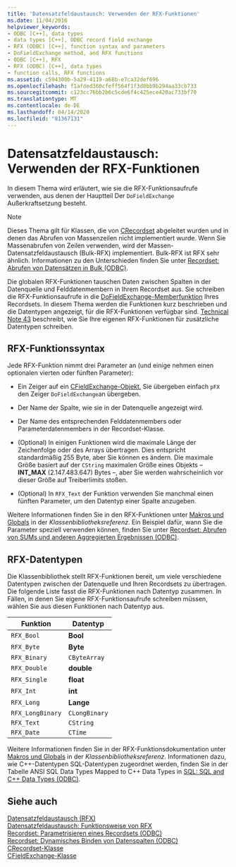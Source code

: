```yaml
---
title: 'Datensatzfeldaustausch: Verwenden der RFX-Funktionen'
ms.date: 11/04/2016
helpviewer_keywords:
- ODBC [C++], data types
- data types [C++], ODBC record field exchange
- RFX (ODBC) [C++], function syntax and parameters
- DoFieldExchange method, and RFX functions
- ODBC [C++], RFX
- RFX (ODBC) [C++], data types
- function calls, RFX functions
ms.assetid: c594300b-5a29-4119-a68b-e7ca32def696
ms.openlocfilehash: f1afded360cfeff564f1f3d8bb9b294aa33cb733
ms.sourcegitcommit: c123cc76bb2b6c5cde6f4c425ece420ac733bf70
ms.translationtype: MT
ms.contentlocale: de-DE
ms.lasthandoff: 04/14/2020
ms.locfileid: "81367131"
---
```

# <a name="record-field-exchange-using-the-rfx-functions"></a>Datensatzfeldaustausch: Verwenden der RFX-Funktionen

In diesem Thema wird erläutert, wie sie die RFX-Funktionsaufrufe verwenden, aus denen der Hauptteil Der `DoFieldExchange` Außerkraftsetzung besteht.

> [!NOTE]
> Dieses Thema gilt für Klassen, die von [CRecordset](../../mfc/reference/crecordset-class.md) abgeleitet wurden und in denen das Abrufen von Massenzeilen nicht implementiert wurde. Wenn Sie Massenabrufen von Zeilen verwenden, wird der Massen-Datensatzfeldaustausch (Bulk-RFX) implementiert. Bulk-RFX ist RFX sehr ähnlich. Informationen zu den Unterschieden finden Sie unter [Recordset: Abrufen von Datensätzen in Bulk (ODBC)](../../data/odbc/recordset-fetching-records-in-bulk-odbc.md).

Die globalen RFX-Funktionen tauschen Daten zwischen Spalten in der Datenquelle und Felddatenmembern in Ihrem Recordset aus. Sie schreiben die RFX-Funktionsaufrufe in die [DoFieldExchange-Memberfunktion](../../mfc/reference/crecordset-class.md#dofieldexchange) Ihres Recordsets. In diesem Thema werden die Funktionen kurz beschrieben und die Datentypen angezeigt, für die RFX-Funktionen verfügbar sind. [Technical Note 43](../../mfc/tn043-rfx-routines.md) beschreibt, wie Sie Ihre eigenen RFX-Funktionen für zusätzliche Datentypen schreiben.

## <a name="rfx-function-syntax"></a><a name="_core_rfx_function_syntax"></a>RFX-Funktionssyntax

Jede RFX-Funktion nimmt drei Parameter an (und einige nehmen einen optionalen vierten oder fünften Parameter):

- Ein Zeiger auf ein [CFieldExchange-Objekt.](../../mfc/reference/cfieldexchange-class.md) Sie übergeben einfach `pFX` den Zeiger `DoFieldExchange`an übergeben.

- Der Name der Spalte, wie sie in der Datenquelle angezeigt wird.

- Der Name des entsprechenden Felddatenmembers oder Parameterdatenmembers in der Recordset-Klasse.

- (Optional) In einigen Funktionen wird die maximale Länge der Zeichenfolge oder des Arrays übertragen. Dies entspricht standardmäßig 255 Byte, aber Sie können es ändern. Die maximale Größe basiert auf der `CString` maximalen Größe eines Objekts – **INT_MAX** (2.147.483.647) Bytes –, aber Sie werden wahrscheinlich vor dieser Größe auf Treiberlimits stoßen.

- (Optional) In `RFX_Text` der Funktion verwenden Sie manchmal einen fünften Parameter, um den Datentyp einer Spalte anzugeben.

Weitere Informationen finden Sie in den RFX-Funktionen unter [Makros und Globals](../../mfc/reference/mfc-macros-and-globals.md) in der *Klassenbibliotheksreferenz*. Ein Beispiel dafür, wann Sie die Parameter speziell verwenden können, finden Sie unter [Recordset: Abrufen von SUMs und anderen Aggregierten Ergebnissen (ODBC)](../../data/odbc/recordset-obtaining-sums-and-other-aggregate-results-odbc.md).

## <a name="rfx-data-types"></a><a name="_core_rfx_data_types"></a>RFX-Datentypen

Die Klassenbibliothek stellt RFX-Funktionen bereit, um viele verschiedene Datentypen zwischen der Datenquelle und Ihren Recordsets zu übertragen. Die folgende Liste fasst die RFX-Funktionen nach Datentyp zusammen. In Fällen, in denen Sie eigene RFX-Funktionsaufrufe schreiben müssen, wählen Sie aus diesen Funktionen nach Datentyp aus.

|Funktion|Datentyp|
|--------------|---------------|
|`RFX_Bool`|**Bool**|
|`RFX_Byte`|**Byte**|
|`RFX_Binary`|`CByteArray`|
|`RFX_Double`|**double**|
|`RFX_Single`|**float**|
|`RFX_Int`|**int**|
|`RFX_Long`|**Lange**|
|`RFX_LongBinary`|`CLongBinary`|
|`RFX_Text`|`CString`|
|`RFX_Date`|`CTime`|

Weitere Informationen finden Sie in der RFX-Funktionsdokumentation unter [Makros und Globals](../../mfc/reference/mfc-macros-and-globals.md) in der *Klassenbibliotheksreferenz*. Informationen dazu, wie C++-Datentypen SQL-Datentypen zugeordnet werden, finden Sie in der Tabelle ANSI SQL Data Types Mapped to C++ Data Types in [SQL: SQL and C++ Data Types (ODBC)](../../data/odbc/sql-sql-and-cpp-data-types-odbc.md).

## <a name="see-also"></a>Siehe auch

[Datensatzfeldaustausch (RFX)](../../data/odbc/record-field-exchange-rfx.md)<br/>
[Datensatzfeldaustausch: Funktionsweise von RFX](../../data/odbc/record-field-exchange-how-rfx-works.md)<br/>
[Recordset: Parametrisieren eines Recordsets (ODBC)](../../data/odbc/recordset-parameterizing-a-recordset-odbc.md)<br/>
[Recordset: Dynamisches Binden von Datenspalten (ODBC)](../../data/odbc/recordset-dynamically-binding-data-columns-odbc.md)<br/>
[CRecordset-Klasse](../../mfc/reference/crecordset-class.md)<br/>
[CFieldExchange-Klasse](../../mfc/reference/cfieldexchange-class.md)
